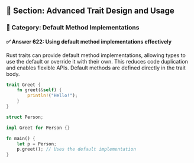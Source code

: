 ## 📘 Section: Advanced Trait Design and Usage
### 🔹 Category: Default Method Implementations
#### ✅ Answer 622: Using default method implementations effectively

Rust traits can provide default method implementations, allowing types to use the default or override it with their own. This reduces code duplication and enables flexible APIs. Default methods are defined directly in the trait body.

```rust
trait Greet {
    fn greet(&self) {
        println!("Hello!");
    }
}

struct Person;

impl Greet for Person {}

fn main() {
    let p = Person;
    p.greet(); // Uses the default implementation
}
```

